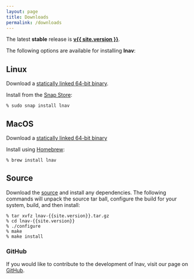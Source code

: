 ```yaml
---
layout: page
title: Downloads
permalink: /downloads
---
```


The latest **stable** release is [**v{{ site.version }}**](https://github.com/tstack/lnav/releases/latest).

The following options are available for installing **lnav**:

## Linux

<!-- markdown-link-check-disable-next-line -->
Download a [statically linked 64-bit binary](https://github.com/tstack/lnav/releases/download/v{{site.version}}/lnav-{{site.version}}-musl-64bit.zip). 

Install from the [Snap Store](https://snapcraft.io/lnav):

```shell
% sudo snap install lnav
```

## MacOS

<!-- markdown-link-check-disable-next-line -->
Download a [statically linked 64-bit binary](https://github.com/tstack/lnav/releases/download/v{{site.version}}/lnav-0.9.0a-os-x.zip)

Install using [Homebrew](https://formulae.brew.sh/formula/lnav):

```shell
% brew install lnav
```

## Source

<!-- markdown-link-check-disable-next-line -->
Download the [source](https://github.com/tstack/lnav/releases/download/v{{site.version}}/lnav-{{site.version}}.tar.gz)
and install any dependencies.  The following commands will unpack the source
tar ball, configure the build for your system, build, and then install:

```shell
% tar xvfz lnav-{{site.version}}.tar.gz
% cd lnav-{{site.version}}
% ./configure
% make
% make install
```

### GitHub

If you would like to contribute to the development of lnav, visit our page on
[GitHub](https://github.com/tstack/lnav).
